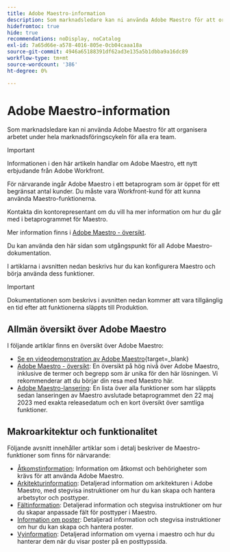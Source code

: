 ```yaml
---
title: Adobe Maestro-information
description: Som marknadsledare kan ni använda Adobe Maestro för att organisera arbetet under hela marknadsföringscykeln för alla era team. I artiklarna i det här avsnittet beskrivs hur du kan konfigurera Maestro och hur du kan börja använda dess funktioner som en del av dina kampanjhanteringsåtgärder.
hidefromtoc: true
hide: true
recommendations: noDisplay, noCatalog
exl-id: 7a65d66e-a578-4016-805e-0cb04caaa18a
source-git-commit: 4946a65188391df62ad3e135a5b1dbba9a16dc89
workflow-type: tm+mt
source-wordcount: '386'
ht-degree: 0%

---
```


# Adobe Maestro-information

<!--
title: Adobe Maestro 
description: As a marketing operations leader, you can use Adobe Maestro to organize work across the marketing lifecycle for all your teams. The articles in this section describe how you can configure Maestro and how you can start using its capabilities as part of your campaign management operations. 
hidefromtoc: yes
author: Alina
feature: Work Management
role: User, Admin
hide: yes
-->

<!--udpate the metadata with real information when making this avilable in TOC and in the left nav-->

<!--remove the video at open beta or before-->

Som marknadsledare kan ni använda Adobe Maestro för att organisera arbetet under hela marknadsföringscykeln för alla era team.

>[!IMPORTANT]
>
>Informationen i den här artikeln handlar om Adobe Maestro, ett nytt erbjudande från Adobe Workfront.
>
>För närvarande ingår Adobe Maestro i ett betaprogram som är öppet för ett begränsat antal kunder. Du måste vara Workfront-kund för att kunna använda Maestro-funktionerna.
>
>Kontakta din kontorepresentant om du vill ha mer information om hur du går med i betaprogrammet för Maestro.
>
>Mer information finns i [Adobe Maestro - översikt](../maestro/maestro-overview.md).

Du kan använda den här sidan som utgångspunkt för all Adobe Maestro-dokumentation.

I artiklarna i avsnitten nedan beskrivs hur du kan konfigurera Maestro och börja använda dess funktioner.

>[!IMPORTANT]
>
>Dokumentationen som beskrivs i avsnitten nedan kommer att vara tillgänglig en tid efter att funktionerna släppts till Produktion.

## Allmän översikt över Adobe Maestro

I följande artiklar finns en översikt över Adobe Maestro:

<!--update the video when we have something better, especially after Open Beta - remove it-->

* [Se en videodemonstration av Adobe Maestro](https://video.tv.adobe.com/v/3424253/){target=_blank}
* [Adobe Maestro - översikt](maestro-overview.md): En översikt på hög nivå över Adobe Maestro, inklusive de termer och begrepp som är unika för den här lösningen. Vi rekommenderar att du börjar din resa med Maestro här.
* [Adobe Maestro-lansering](../maestro/release-activity.md): En lista över alla funktioner som har släppts sedan lanseringen av Maestro avslutade betaprogrammet den 22 maj 2023 med exakta releasedatum och en kort översikt över samtliga funktioner.

## Makroarkitektur och funktionalitet

Följande avsnitt innehåller artiklar som i detalj beskriver de Maestro-funktioner som finns för närvarande:

* [Åtkomstinformation](../maestro/access/access-information.md): Information om åtkomst och behörigheter som krävs för att använda Adobe Maestro.
* [Arkitekturinformation](../maestro/architecture/architecture-information.md): Detaljerad information om arkitekturen i Adobe Maestro, med stegvisa instruktioner om hur du kan skapa och hantera arbetsytor och posttyper.
* [Fältinformation](../maestro/fields/fields-information.md): Detaljerad information och stegvisa instruktioner om hur du skapar anpassade fält för posttyper i Maestro.
* [Information om poster](../maestro/records/records-information.md): Detaljerad information och stegvisa instruktioner om hur du kan skapa och hantera poster.
* [Vyinformation](../maestro/views/views-information.md): Detaljerad information om vyerna i maestro och hur du hanterar dem när du visar poster på en posttypssida.
